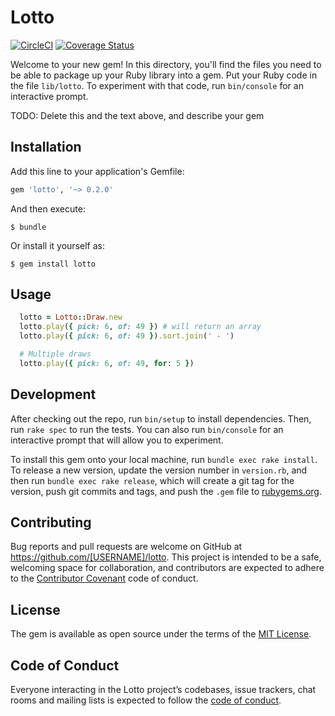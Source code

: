# Lotto

[![CircleCI](https://circleci.com/gh/onurkucukkece/lotto/tree/master.svg?style=svg)](https://circleci.com/gh/onurkucukkece/lotto/tree/master) [![Coverage Status](https://coveralls.io/repos/github/onurkucukkece/lotto/badge.svg?branch=feature%2Fimproved_specs)](https://coveralls.io/github/onurkucukkece/lotto?branch=feature%2Fimproved_specs)

Welcome to your new gem! In this directory, you'll find the files you need to be able to package up your Ruby library into a gem. Put your Ruby code in the file `lib/lotto`. To experiment with that code, run `bin/console` for an interactive prompt.

TODO: Delete this and the text above, and describe your gem

## Installation

Add this line to your application's Gemfile:

```ruby
gem 'lotto', '~> 0.2.0'
```

And then execute:

    $ bundle

Or install it yourself as:

    $ gem install lotto

## Usage

```ruby
  lotto = Lotto::Draw.new
  lotto.play({ pick: 6, of: 49 }) # will return an array
  lotto.play({ pick: 6, of: 49 }).sort.join(' - ')

  # Multiple draws
  lotto.play({ pick: 6, of: 49, for: 5 })
````

## Development

After checking out the repo, run `bin/setup` to install dependencies. Then, run `rake spec` to run the tests. You can also run `bin/console` for an interactive prompt that will allow you to experiment.

To install this gem onto your local machine, run `bundle exec rake install`. To release a new version, update the version number in `version.rb`, and then run `bundle exec rake release`, which will create a git tag for the version, push git commits and tags, and push the `.gem` file to [rubygems.org](https://rubygems.org).

## Contributing

Bug reports and pull requests are welcome on GitHub at https://github.com/[USERNAME]/lotto. This project is intended to be a safe, welcoming space for collaboration, and contributors are expected to adhere to the [Contributor Covenant](http://contributor-covenant.org) code of conduct.

## License

The gem is available as open source under the terms of the [MIT License](https://opensource.org/licenses/MIT).

## Code of Conduct

Everyone interacting in the Lotto project’s codebases, issue trackers, chat rooms and mailing lists is expected to follow the [code of conduct](https://github.com/[USERNAME]/lotto/blob/master/CODE_OF_CONDUCT.md).
